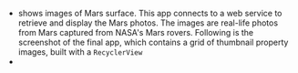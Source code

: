 - shows images of Mars surface. This app connects to a web service to retrieve and display the Mars photos. The images are real-life photos from Mars captured from NASA's Mars rovers. Following is the screenshot of the final app, which contains a grid of thumbnail property images, built with a `RecyclerView`
-